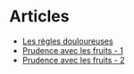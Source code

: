 # Articles

- [Les règles douloureuses](les-regles-douloureuses.md)
- [Prudence avec les fruits - 1](prudence-avec-les-fruits-1.md)
- [Prudence avec les fruits - 2](prudence-avec-les-fruits-2.md)
